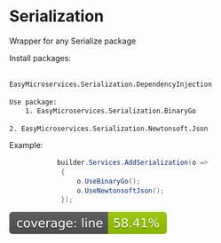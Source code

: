# Serialization
Wrapper for any Serialize package

Install packages:

```

EasyMicroservices.Serialization.DependencyInjection

Use package:
    1. EasyMicroservices.Serialization.BinaryGo

2. EasyMicroservices.Serialization.Newtonsoft.Json
```

 Example:

```csharp
            builder.Services.AddSerialization(o => 
             { 
                 o.UseBinaryGo(); 
                 o.UseNewtonsoftJson(); 
             });
```

[![Line Coverage Status](./src/CSharp/coverage-badge-line.svg)](https://github.com/danpetitt/open-cover-badge-generator-action/)
